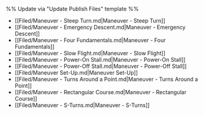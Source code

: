 %% Update via "Update Publish Files" template %% 

- [[Filed/Maneuver - Steep Turn.md|Maneuver - Steep Turn]]
- [[Filed/Maneuver - Emergency Descent.md|Maneuver - Emergency Descent]]
- [[Filed/Maneuver - Four Fundamentals.md|Maneuver - Four Fundamentals]]
- [[Filed/Maneuver - Slow Flight.md|Maneuver - Slow Flight]]
- [[Filed/Maneuver - Power-On Stall.md|Maneuver - Power-On Stall]]
- [[Filed/Maneuver - Power-Off Stall.md|Maneuver - Power-Off Stall]]
- [[Filed/Maneuver Set-Up.md|Maneuver Set-Up]]
- [[Filed/Maneuver - Turns Around a Point.md|Maneuver - Turns Around a Point]]
- [[Filed/Maneuver - Rectangular Course.md|Maneuver - Rectangular Course]]
- [[Filed/Maneuver - S-Turns.md|Maneuver - S-Turns]]
